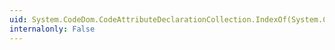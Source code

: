 ```yaml
---
uid: System.CodeDom.CodeAttributeDeclarationCollection.IndexOf(System.CodeDom.CodeAttributeDeclaration)
internalonly: False
---
```

